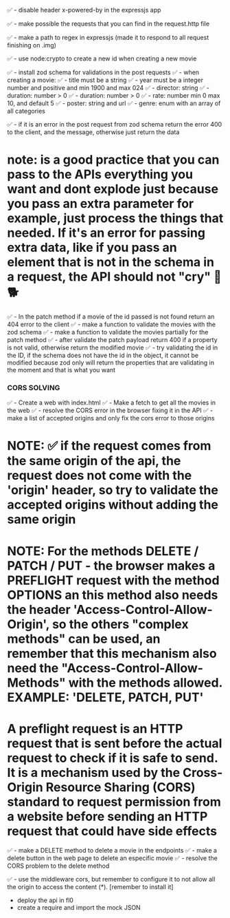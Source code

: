 ✅ - disable header x-powered-by in the expressjs app

✅ - make possible the requests that you can find in the request.http file

✅ - make a path to regex in expressjs (made it to respond to all request finishing on .img)

✅ - use node:crypto to create a new id when creating a new movie

✅ - install zod schema for validations in the post requests
  ✅ - when creating a movie:
  ✅ - title must be a string
  ✅ - year must be a integer number and positive and min 1900 and max 024
  ✅ - director: string
  ✅ - duration: number > 0
  ✅ - duration: number > 0
  ✅ - rate: number min 0 max 10, and default 5
  ✅ - poster: string and url
  ✅ - genre: enum with an array of all categories

✅ - if it is an error in the post request from zod schema return the error 400 to the client, and the message, otherwise just return the data

# note: is a good practice that you can pass to the APIs everything you want and dont explode just because you pass an extra parameter for example, just process the things that needed. If it's an error for passing extra data, like if you pass an element that is not in the schema in a request, the API should not "cry" 🐇🐕

✅ - In the patch method if a movie of the id passed is not found return an 404 error to the client
✅ - make a function to validate the movies with the zod schema
✅ - make a function to validate the movies partially for the patch method
✅ - after validate the patch payload return 400 if a property is not valid, otherwise return the modified movie
✅ - try validating the id in the ID, if the schema does not have the id in the object, it cannot be modified because zod only will return the properties that are validating in the moment and that is what you want

### CORS SOLVING

✅ - Create a web with index.html
✅ - Make a fetch to get all the movies in the web
✅ - resolve the CORS error in the browser fixing it in the API
✅ - make a list of accepted origins and only fix the cors error to those origins

# NOTE: ✅ if the request comes from the same origin of the api, the request does not come with the 'origin' header, so try to validate the accepted origins without adding the same origin

# NOTE: For the methods DELETE / PATCH / PUT - the browser makes a PREFLIGHT request with the method OPTIONS an this method also needs the header 'Access-Control-Allow-Origin', so the others "complex methods" can be used, an remember that this mechanism also need the "Access-Control-Allow-Methods" with the methods allowed. EXAMPLE: 'DELETE, PATCH, PUT' 

# A preflight request is an HTTP request that is sent before the actual request to check if it is safe to send. It is a mechanism used by the Cross-Origin Resource Sharing (CORS) standard to request permission from a website before sending an HTTP request that could have side effects

✅ - make a DELETE method to delete a movie in the endpoints
✅ - make a delete button in the web page to delete an especific movie
✅ - resolve the CORS problem to the delete method

✅ - use the middleware cors, but remember to configure it to not allow all the origin to access the content (*). [remember to install it]
- deploy the api in fl0
- create a require and import the mock JSON